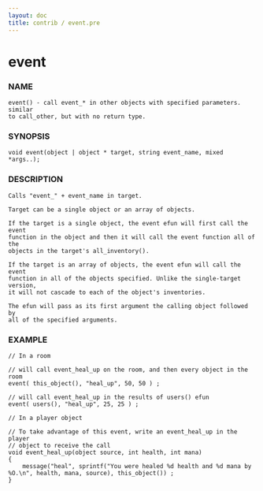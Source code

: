 ```yaml
---
layout: doc
title: contrib / event.pre
---
```

# event

### NAME

    event() - call event_* in other objects with specified parameters. similar
    to call_other, but with no return type.

### SYNOPSIS

    void event(object | object * target, string event_name, mixed *args..);

### DESCRIPTION

    Calls "event_" + event_name in target. 

    Target can be a single object or an array of objects.

    If the target is a single object, the event efun will first call the event
    function in the object and then it will call the event function all of the
    objects in the target's all_inventory().

    If the target is an array of objects, the event efun will call the event
    function in all of the objects specified. Unlike the single-target version,
    it will not cascade to each of the object's inventories.

    The efun will pass as its first argument the calling object followed by
    all of the specified arguments.


### EXAMPLE

    // In a room
    
    // will call event_heal_up on the room, and then every object in the room
    event( this_object(), "heal_up", 50, 50 ) ; 

    // will call event_heal_up in the results of users() efun
    event( users(), "heal_up", 25, 25 ) ;

    // In a player object

    // To take advantage of this event, write an event_heal_up in the player
    // object to receive the call
    void event_heal_up(object source, int health, int mana)
    {
        message("heal", sprintf("You were healed %d health and %d mana by %O.\n", health, mana, source), this_object()) ;
    }

